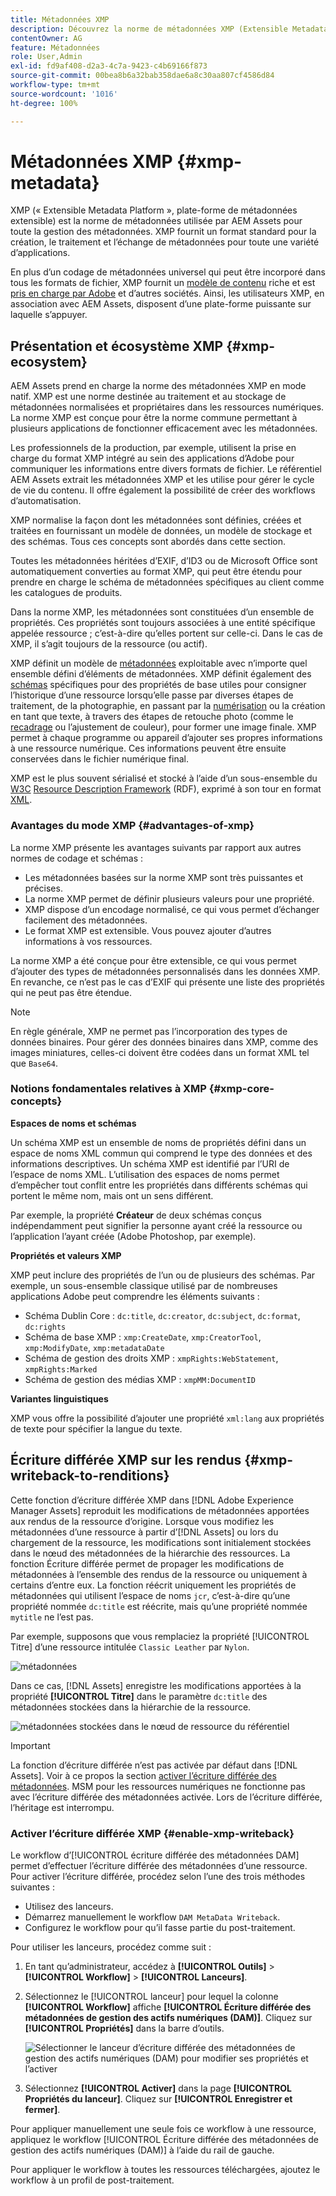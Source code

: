 ```yaml
---
title: Métadonnées XMP
description: Découvrez la norme de métadonnées XMP (Extensible Metadata Platform) pour la gestion des métadonnées. Elle est utilisée par AEM comme format normalisé pour la création, le traitement et l’échange de métadonnées.
contentOwner: AG
feature: Métadonnées
role: User,Admin
exl-id: fd9af408-d2a3-4c7a-9423-c4b69166f873
source-git-commit: 00bea8b6a32bab358dae6a8c30aa807cf4586d84
workflow-type: tm+mt
source-wordcount: '1016'
ht-degree: 100%

---
```


# Métadonnées XMP {#xmp-metadata}

XMP (« Extensible Metadata Platform », plate-forme de métadonnées extensible) est la norme de métadonnées utilisée par AEM Assets pour toute la gestion des métadonnées. XMP fournit un format standard pour la création, le traitement et l’échange de métadonnées pour toute une variété d’applications.

En plus d’un codage de métadonnées universel qui peut être incorporé dans tous les formats de fichier, XMP fournit un [modèle de contenu](#xmp-core-concepts) riche et est [pris en charge par Adobe](#advantages-of-xmp) et d’autres sociétés. Ainsi, les utilisateurs XMP, en association avec AEM Assets, disposent d’une plate-forme puissante sur laquelle s’appuyer.

## Présentation et écosystème XMP {#xmp-ecosystem}

AEM Assets prend en charge la norme des métadonnées XMP en mode natif. XMP est une norme destinée au traitement et au stockage de métadonnées normalisées et propriétaires dans les ressources numériques. La norme XMP est conçue pour être la norme commune permettant à plusieurs applications de fonctionner efficacement avec les métadonnées.

Les professionnels de la production, par exemple, utilisent la prise en charge du format XMP intégré au sein des applications d’Adobe pour communiquer les informations entre divers formats de fichier. Le référentiel AEM Assets extrait les métadonnées XMP et les utilise pour gérer le cycle de vie du contenu. Il offre également la possibilité de créer des workflows d’automatisation.

XMP normalise la façon dont les métadonnées sont définies, créées et traitées en fournissant un modèle de données, un modèle de stockage et des schémas. Tous ces concepts sont abordés dans cette section.

Toutes les métadonnées héritées d’EXIF, d’ID3 ou de Microsoft Office sont automatiquement converties au format XMP, qui peut être étendu pour prendre en charge le schéma de métadonnées spécifiques au client comme les catalogues de produits.

Dans la norme XMP, les métadonnées sont constituées d’un ensemble de propriétés. Ces propriétés sont toujours associées à une entité spécifique appelée ressource ; c’est-à-dire qu’elles portent sur celle-ci. Dans le cas de XMP, il s’agit toujours de la ressource (ou actif).

XMP définit un modèle de [métadonnées](https://fr.wikipedia.org/wiki/Métadonnée) exploitable avec n’importe quel ensemble défini d’éléments de métadonnées. XMP définit également des [schémas](https://en.wikipedia.org/wiki/XML_schema) spécifiques pour des propriétés de base utiles pour consigner l’historique d’une ressource lorsqu’elle passe par diverses étapes de traitement, de la photographie, en passant par la [numérisation](https://fr.wikipedia.org/wiki/Scanner_(informatique)) ou la création en tant que texte, à travers des étapes de retouche photo (comme le [recadrage](https://fr.wikipedia.org/wiki/Recadrage_(image)) ou l’ajustement de couleur), pour former une image finale. XMP permet à chaque programme ou appareil d’ajouter ses propres informations à une ressource numérique. Ces informations peuvent être ensuite conservées dans le fichier numérique final.

XMP est le plus souvent sérialisé et stocké à l’aide d’un sous-ensemble du [W3C](https://fr.wikipedia.org/wiki/World_Wide_Web_Consortium) [Resource Description Framework](https://fr.wikipedia.org/wiki/Resource_Description_Framework) (RDF), exprimé à son tour en format [XML](https://fr.wikipedia.org/wiki/Extensible_Markup_Language).

### Avantages du mode XMP  {#advantages-of-xmp}

La norme XMP présente les avantages suivants par rapport aux autres normes de codage et schémas :

* Les métadonnées basées sur la norme XMP sont très puissantes et précises.
* La norme XMP permet de définir plusieurs valeurs pour une propriété.
* XMP dispose d’un encodage normalisé, ce qui vous permet d’échanger facilement des métadonnées.
* Le format XMP est extensible. Vous pouvez ajouter d’autres informations à vos ressources.

La norme XMP a été conçue pour être extensible, ce qui vous permet d’ajouter des types de métadonnées personnalisés dans les données XMP. En revanche, ce n’est pas le cas d’EXIF qui présente une liste des propriétés qui ne peut pas être étendue.

>[!NOTE]
>
>En règle générale, XMP ne permet pas l’incorporation des types de données binaires. Pour gérer des données binaires dans XMP, comme des images miniatures, celles-ci doivent être codées dans un format XML tel que `Base64`.

### Notions fondamentales relatives à XMP {#xmp-core-concepts}

**Espaces de noms et schémas**

Un schéma XMP est un ensemble de noms de propriétés défini dans un espace de noms XML commun qui comprend
le type des données et des informations descriptives. Un schéma XMP est identifié par l’URI de l’espace de noms XML. L’utilisation des espaces de noms permet d’empêcher tout conflit entre les propriétés dans différents schémas qui portent le même nom, mais ont un sens différent.

Par exemple, la propriété **Créateur** de deux schémas conçus indépendamment peut signifier la personne ayant créé la ressource ou l’application l’ayant créée (Adobe Photoshop, par exemple).

**Propriétés et valeurs XMP**

XMP peut inclure des propriétés de l’un ou de plusieurs des schémas. Par exemple, un sous-ensemble classique utilisé par de nombreuses applications Adobe peut comprendre les éléments suivants :

* Schéma Dublin Core : `dc:title`, `dc:creator`, `dc:subject`, `dc:format`, `dc:rights`
* Schéma de base XMP : `xmp:CreateDate`, `xmp:CreatorTool`, `xmp:ModifyDate`, `xmp:metadataDate`
* Schéma de gestion des droits XMP : `xmpRights:WebStatement`, `xmpRights:Marked`
* Schéma de gestion des médias XMP : `xmpMM:DocumentID`

**Variantes linguistiques**

XMP vous offre la possibilité d’ajouter une propriété `xml:lang` aux propriétés de texte pour spécifier la langue du texte.

## Écriture différée XMP sur les rendus {#xmp-writeback-to-renditions}

Cette fonction d’écriture différée XMP dans [!DNL Adobe Experience Manager Assets] reproduit les modifications de métadonnées apportées aux rendus de la ressource d’origine.
Lorsque vous modifiez les métadonnées d’une ressource à partir d’[!DNL Assets] ou lors du chargement de la ressource, les modifications sont initialement stockées dans le nœud des métadonnées de la hiérarchie des ressources. La fonction Écriture différée permet de propager les modifications de métadonnées à l’ensemble des rendus de la ressource ou uniquement à certains d’entre eux. La fonction réécrit uniquement les propriétés de métadonnées qui utilisent l’espace de noms `jcr`, c’est-à-dire qu’une propriété nommée `dc:title` est réécrite, mais qu’une propriété nommée `mytitle` ne l’est pas.

Par exemple, supposons que vous remplaciez la propriété [!UICONTROL Titre] d’une ressource intitulée `Classic Leather` par `Nylon`.

![métadonnées](assets/metadata.png)

Dans ce cas, [!DNL Assets] enregistre les modifications apportées à la propriété **[!UICONTROL Titre]** dans le paramètre `dc:title` des métadonnées stockées dans la hiérarchie de la ressource.

![métadonnées stockées dans le nœud de ressource du référentiel](assets/metadata_stored.png)

>[!IMPORTANT]
>
>La fonction d’écriture différée n’est pas activée par défaut dans [!DNL Assets]. Voir à ce propos la section [activer l’écriture différée des métadonnées](#enable-xmp-writeback). MSM pour les ressources numériques ne fonctionne pas avec l’écriture différée des métadonnées activée. Lors de l’écriture différée, l’héritage est interrompu.

### Activer l’écriture différée XMP {#enable-xmp-writeback}

Le workflow d’[!UICONTROL écriture différée des métadonnées DAM] permet d’effectuer l’écriture différée des métadonnées d’une ressource. Pour activer l’écriture différée, procédez selon l’une des trois méthodes suivantes :

* Utilisez des lanceurs.
* Démarrez manuellement le workflow `DAM MetaData Writeback`.
* Configurez le workflow pour qu’il fasse partie du post-traitement.

Pour utiliser les lanceurs, procédez comme suit :

1. En tant qu’administrateur, accédez à **[!UICONTROL Outils]** > **[!UICONTROL Workflow]** > **[!UICONTROL Lanceurs]**.
1. Sélectionnez le [!UICONTROL lanceur] pour lequel la colonne **[!UICONTROL Workflow]** affiche **[!UICONTROL Écriture différée des métadonnées de gestion des actifs numériques (DAM)]**. Cliquez sur **[!UICONTROL Propriétés]** dans la barre d’outils.

   ![Sélectionner le lanceur d’écriture différée des métadonnées de gestion des actifs numériques (DAM) pour modifier ses propriétés et l’activer](assets/launcher-properties-metadata-writeback1.png)

1. Sélectionnez **[!UICONTROL Activer]** dans la page **[!UICONTROL Propriétés du lanceur]**. Cliquez sur **[!UICONTROL Enregistrer et fermer]**.

Pour appliquer manuellement une seule fois ce workflow à une ressource, appliquez le workflow [!UICONTROL Écriture différée des métadonnées de gestion des actifs numériques (DAM)] à l’aide du rail de gauche.

Pour appliquer le workflow à toutes les ressources téléchargées, ajoutez le workflow à un profil de post-traitement.

<!-- Commenting for now. Need to document how to enable metadata writeback. See CQDOC-17254.

### Enable XMP writeback {#enable-xmp-writeback}

To enable the metadata changes to be propagated to the renditions of the asset when uploading it, modify the **[!UICONTROL Adobe CQ DAM Rendition Maker]** configuration in Configuration Manager.

1. To open Configuration Manager, access `https://[aem_server]:[port]/system/console/configMgr`.
1. Open the **[!UICONTROL Adobe CQ DAM Rendition Maker]** configuration.
1. Select the **[!UICONTROL Propagate XMP]** option, and then save the changes.

### Enable XMP write-back for specific renditions {#enable-xmp-writeback-for-specific-renditions}

To let the XMP write-back feature propagate metadata changes to select renditions, specify these renditions to the [!UICONTROL XMP Writeback Process] workflow step of DAM Metadata WriteBack workflow. By default, this step is configured with the original rendition.

For the XMP write-back feature to propagate metadata to the rendition thumbnails 140.100.png and 319.319.png, perform these steps.

1. Tap/click the AEM logo, and then navigate to **[!UICONTROL Tools]** &gt; **[!UICONTROL Workflow]** &gt; **[!UICONTROL Models]**.
1. From the Models page, open the **[!UICONTROL DAM Metadata Writeback]** workflow model.
1. In the **[!UICONTROL DAM Metadata Writeback]** properties page, open the **[!UICONTROL XMP Writeback Process]** step.
1. In the **[!UICONTROL Step Properties]** dialog box, tap/click the **[!UICONTROL Process]** tab.
1. In the **[!UICONTROL Arguments]** box, add `rendition:cq5dam.thumbnail.140.100.png,rendition:cq5dam.thumbnail.319.319.png`, and then tap/click **[!UICONTROL OK]**.

   ![step_properties](assets/step_properties.png)

1. Save the changes.
1. To regenerate the Pyramid TIFF (PTIFF) renditions for Dynamic Media images with the new attributes, add the **[!UICONTROL Dynamic Media Process Image Assets]** step to the DAM Metadata write-back workflow. PTIFF renditions are only created and stored locally in a Dynamic Media Hybrid implementation.

1. Save the workflow.

The metadata changes are propagated to the renditions renditions thumbnail.140.100.png and thumbnail.319.319.png of the asset, and not the others.
-->
